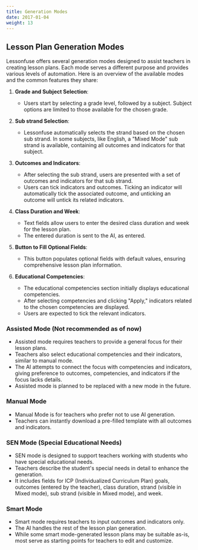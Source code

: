 ```yaml
---
title: Generation Modes
date: 2017-01-04
weight: 13
---
```

## Lesson Plan Generation Modes

Lessonfuse offers several generation modes designed to assist teachers in creating lesson plans. Each mode serves a different purpose and provides various levels of automation. Here is an overview of the available modes and the common features they share:

1. **Grade and Subject Selection**:
   - Users start by selecting a grade level, followed by a subject. Subject options are limited to those available for the chosen grade.

2. **Sub strand Selection**:
   - Lessonfuse automatically selects the strand based on the chosen sub strand. In some subjects, like English, a "Mixed Mode" sub strand is available, containing all outcomes and indicators for that subject.

3. **Outcomes and Indicators**:
   - After selecting the sub strand, users are presented with a set of outcomes and indicators for that sub strand.
   - Users can tick indicators and outcomes. Ticking an indicator will automatically tick the associated outcome, and unticking an outcome will untick its related indicators.

4. **Class Duration and Week**:
   - Text fields allow users to enter the desired class duration and week for the lesson plan.
   - The entered duration is sent to the AI, as entered.

5. **Button to Fill Optional Fields**:
   - This button populates optional fields with default values, ensuring comprehensive lesson plan information.

6. **Educational Competencies**:
   - The educational competencies section initially displays educational competencies.
   - After selecting competencies and clicking "Apply," indicators related to the chosen competencies are displayed.
   - Users are expected to tick the relevant indicators.

### Assisted Mode (Not recommended as of now)
- Assisted mode requires teachers to provide a general focus for their lesson plans.
- Teachers also select educational competencies and their indicators, similar to manual mode.
- The AI attempts to connect the focus with competencies and indicators, giving preference to outcomes, competencies, and indicators if the focus lacks details.
- Assisted mode is planned to be replaced with a new mode in the future.

### Manual Mode
- Manual Mode is for teachers who prefer not to use AI generation.
- Teachers can instantly download a pre-filled template with all outcomes and indicators.

### SEN Mode (Special Educational Needs)
- SEN mode is designed to support teachers working with students who have special educational needs.
- Teachers describe the student's special needs in detail to enhance the generation.
- It includes fields for ICP (Individualized Curriculum Plan) goals, outcomes (entered by the teacher), class duration, strand (visible in Mixed mode), sub strand (visible in Mixed mode), and week.

### Smart Mode
- Smart mode requires teachers to input outcomes and indicators only.
- The AI handles the rest of the lesson plan generation.
- While some smart mode-generated lesson plans may be suitable as-is, most serve as starting points for teachers to edit and customize.